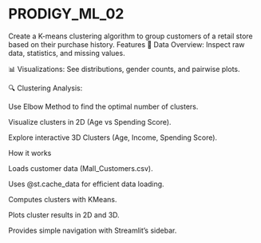 # PRODIGY_ML_02
Create a K-means clustering algorithm to group customers of a retail store based on their purchase history.
Features
📁 Data Overview: Inspect raw data, statistics, and missing values.

📊 Visualizations: See distributions, gender counts, and pairwise plots.

🔍 Clustering Analysis:

Use Elbow Method to find the optimal number of clusters.

Visualize clusters in 2D (Age vs Spending Score).

Explore interactive 3D Clusters (Age, Income, Spending Score).

How it works

Loads customer data (Mall_Customers.csv).

Uses @st.cache_data for efficient data loading.

Computes clusters with KMeans.

Plots cluster results in 2D and 3D.

Provides simple navigation with Streamlit’s sidebar.

